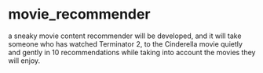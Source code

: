 # movie_recommender
a sneaky movie content recommender will be developed, and it will take someone who has watched Terminator 2, to the Cinderella movie quietly and gently in 10 recommendations while taking into account the movies they will enjoy. 
